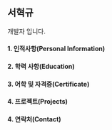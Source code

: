 ## 서혁규
개발자 입니다.
#### 1. 인적사항(Personal Information)
#### 2. 학력 사항(Education)
#### 3. 어학 및 자격증(Certificate)
#### 4. 프로젝트(Projects)
#### 4. 연락처(Contact)

